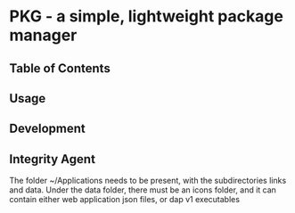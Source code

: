 # PKG - a simple, lightweight package manager

## Table of Contents

## Usage
## Development
## Integrity Agent

The folder ~/Applications needs to be present, with the subdirectories links and data. Under the data folder, there must be an icons folder, and it can contain either web application json files, or dap v1 executables
